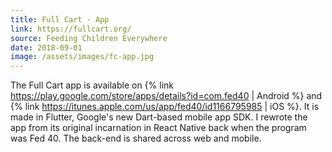 ```yaml
---
title: Full Cart - App
link: https://fullcart.org/
source: Feeding Children Everywhere
date: 2018-09-01
image: /assets/images/fc-app.jpg
---
```

The Full Cart app is available on {% link https://play.google.com/store/apps/details?id=com.fed40 | Android %} and {% link https://itunes.apple.com/us/app/fed40/id1166795985 | iOS %}. It is made in Flutter, Google's new Dart-based mobile app SDK. I rewrote the app from its original incarnation in React Native back when the program was Fed 40. The back-end is shared across web and mobile.